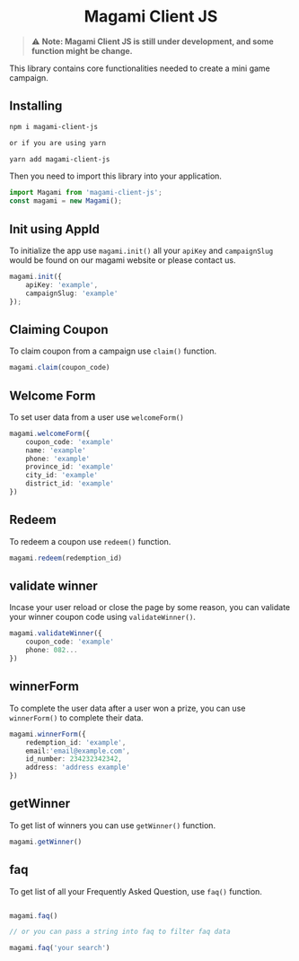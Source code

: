<div align="center">
  <h1>Magami Client JS</h1>
</div>

> :warning: **Note: Magami Client JS is still under development, and some function might be change.**

This library contains core functionalities needed to create a mini game campaign. 

## Installing
```bash
npm i magami-client-js

or if you are using yarn

yarn add magami-client-js
```
Then you need to import this library into your application.

```ts
import Magami from 'magami-client-js';
const magami = new Magami();
```

## Init using AppId 
To initialize the app use `magami.init()` all your `apiKey` and    `campaignSlug` would be found on our magami website or please contact us.

```ts
magami.init({
    apiKey: 'example',
    campaignSlug: 'example'
});

```
## Claiming Coupon
To claim coupon from a campaign use `claim()` function.
```ts
magami.claim(coupon_code)
```

## Welcome Form
To set user data from a user use `welcomeForm()`
```ts
magami.welcomeForm({
    coupon_code: 'example'
    name: 'example'
    phone: 'example'
    province_id: 'example'
    city_id: 'example'
    district_id: 'example'
})
```

## Redeem
To redeem a coupon use `redeem()` function.
```ts
magami.redeem(redemption_id)
```

## validate winner
Incase your user reload or close the page by some reason, you can validate your winner coupon code using `validateWinner()`.
```ts
magami.validateWinner({
    coupon_code: 'example'
    phone: 082...
})
```

## winnerForm
To complete the user data after a user won a prize, you can use `winnerForm()` to complete their data.
```ts
magami.winnerForm({
    redemption_id: 'example',
    email:'email@example.com',
    id_number: 234232342342,
    address: 'address example'
})
```

## getWinner
To get list of winners you can use `getWinner()` function.
```ts
magami.getWinner()
```
## faq
To get list of all your Frequently Asked Question, use `faq()` function.
```ts

magami.faq()

// or you can pass a string into faq to filter faq data

magami.faq('your search')
```

